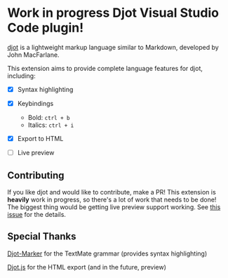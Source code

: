 # Work in progress Djot Visual Studio Code plugin!

[djot](https://github.com/jgm/djot) is a lightweight markup language similar to Markdown, developed by John MacFarlane.

This extension aims to provide complete language features for djot, including:

- [x] Syntax highlighting
- [x] Keybindings

  - Bold: `ctrl + b`
  - Italics: `ctrl + i`
- [x] Export to HTML
- [ ] Live preview

## Contributing

If you like djot and would like to contribute, make a PR! This extension is **heavily** work in progress, so there's a lot of work that needs to be done! The biggest thing would be getting live preview support working. See [this issue](https://github.com/ryanabx/djot-vscode/issues/1) for the details.

## Special Thanks

[Djot-Marker](https://github.com/wisim3000/Djot-Marker/) for the TextMate grammar (provides syntax highlighting)

[Djot.js](https://github.com/jgm/djot.js) for the HTML export (and in the future, preview)